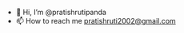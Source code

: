 - 👋 Hi, I’m @pratishrutipanda
- 📫 How to reach me pratishruti2002@gmail.com

<!---
pratishrutipanda/pratishrutipanda is a ✨ special ✨ repository because its `README.md` (this file) appears on your GitHub profile.
You can click the Preview link to take a look at your changes.
--->
